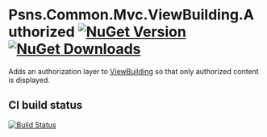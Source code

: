 # Psns.Common.Mvc.ViewBuilding.Authorized [![NuGet Version](http://img.shields.io/nuget/v/Psns.Common.Mvc.ViewBuilding.Authorized.svg?style=flat)](https://www.nuget.org/packages/Psns.Common.Mvc.ViewBuilding.Authorized/) [![NuGet Downloads](http://img.shields.io/nuget/dt/Psns.Common.Mvc.ViewBuilding.Authorized.svg?style=flat)](https://www.nuget.org/packages/Psns.Common.Mvc.ViewBuilding.Authorized/)

Adds an authorization layer to [ViewBuilding](https://github.com/PSNS-IMF/mvc-viewbuilding) so that only authorized content is displayed.

## CI build status
[![Build Status](https://www.myget.org/BuildSource/Badge/)](https://www.myget.org/)